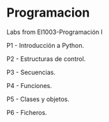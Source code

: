 # Programacion
Labs from EI1003-Programación I

P1 - Introducción a Python.

P2 - Estructuras de control.

P3 - Secuencias.

P4 - Funciones.

P5 - Clases y objetos.

P6 - Ficheros.
